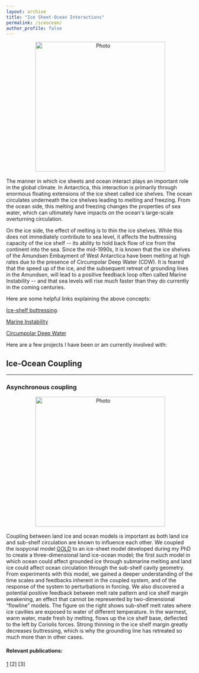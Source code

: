 ```yaml
---
layout: archive
title: "Ice Sheet-Ocean Interactions"
permalink: /iceocean/
author_profile: false
---
```


<p align="center">
  <img src="https://dngoldberg.github.io/files/wap.jpeg?raw=true" alt="Photo" style="width: 350px;"/>
</p>


The manner in which ice sheets and ocean interact plays an important role in the global climate. In Antarctica, this interaction is primarily through enormous floating extensions of the ice sheet called ice shelves. The ocean circulates underneath the ice shelves leading to melting and freezing. From the ocean side, this melting and freezing changes the properties of sea water, which can ultimately have impacts on the ocean's large-scale overturning circulation.

On the ice side, the effect of melting is to thin the ice shelves. While this does not immediately contribute to sea level, it affects the buttressing capacity of the ice shelf -- its ability to hold back flow of ice from the continent into the sea. Since the mid-1990s, it is known that the ice shelves of the Amundsen Embayment of West Antarctica have been melting at high rates due to the presence of Circumpolar Deep Water (CDW). It is feared that the speed up of the ice, and the subsequent retreat of grounding lines in the Amundsen, will lead to a positive feedback loop often called Marine Instability -- and that sea levels will rise much faster than they do currently in the coming centuries.

Here are some helpful links explaining the above concepts:

[Ice-shelf buttressing](http://www.antarcticglaciers.org/glaciers-and-climate/shrinking-ice-shelves/ice-shelves/#SECTION_4).

[Marine Instability](http://www.antarcticglaciers.org/glaciers-and-climate/ice-ocean-interactions/marine-ice-sheets/)

[Circumpolar Deep Water](http://www.antarcticglaciers.org/glaciers-and-climate/ice-ocean-interactions/changes-circumpolar-deep-water/)

Here are a few projects I have been or am currently involved with:

## Ice-Ocean Coupling

---

### Asynchronous coupling

<p align="center">
  <img src="https://dngoldberg.github.io/files/asynch_couple.jpg?raw=true" alt="Photo" style="width: 350px;"/>
</p>

Coupling between land ice and ocean models is important as both land ice and sub-shelf circulation are known to influence each other. We coupled the isopycnal model [GOLD](https://www.gfdl.noaa.gov/gold-ocean-model/) to an ice-sheet model developed during my PhD to create a three-dimensional land ice-ocean model; the first such model in which ocean could affect grounded ice through submarine melting and land ice could affect ocean circulation through the sub-shelf cavity geometry. From experiments with this model, we gained a deeper understanding of the time scales and feedbacks inherent in the coupled system, and of the response of the system to perturbations in forcing. We also discovered a potential positive feedback between melt rate pattern and ice shelf margin weakening, an effect that cannot be represented by two-dimensional “flowline” models. The figure on the right shows sub-shelf melt rates where ice cavities are exposed to water of different temperature. In the warmest, warm water, made fresh by melting, flows up the ice shelf base, deflected to the left by Coriolis forces. Strong thinning in the ice shelf margin greatly decreases buttressing, which is why the grounding line has retreated so much more than in other cases.

#### Relevant publications:
[1](#Little2012)
[2]
[3]

